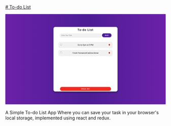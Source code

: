 <a href="https://t-o-d-o-list.netlify.app/">
 # To-do List 
 </a>
 
![readme-image](./assets/readme-image.png)

A Simple To-do List App Where you can save your task in your browser's local storage, implemented using react and redux.
